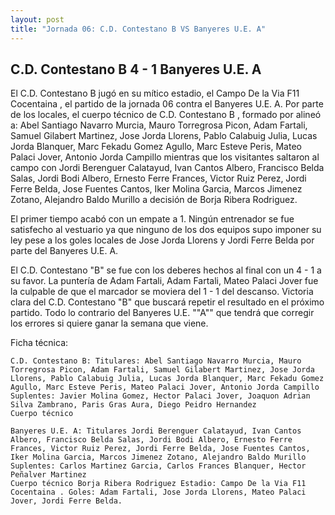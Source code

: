 ```yaml
--- 
layout: post 
title: "Jornada 06: C.D. Contestano B VS Banyeres U.E. A"
---
```


## C.D. Contestano B 4 - 1 Banyeres U.E. A

El C.D. Contestano B jugó en su mítico estadio, el Campo De la Via F11 Cocentaina , el partido de la jornada 06 contra el Banyeres U.E. A. Por parte de los locales, el cuerpo técnico de C.D. Contestano B , formado por  alineó a: Abel Santiago Navarro Murcia, Mauro Torregrosa Picon, Adam Fartali, Samuel Gilabert Martinez, Jose Jorda Llorens, Pablo Calabuig Julia, Lucas Jorda Blanquer, Marc Fekadu Gomez Agullo, Marc Esteve Peris, Mateo Palaci Jover, Antonio Jorda Campillo mientras que los visitantes saltaron al campo con Jordi Berenguer Calatayud, Ivan Cantos Albero, Francisco Belda Salas, Jordi Bodi Albero, Ernesto Ferre Frances, Victor Ruiz Perez, Jordi Ferre Belda, Jose Fuentes Cantos, Iker Molina Garcia, Marcos Jimenez Zotano, Alejandro Baldo Murillo a decisión de Borja Ribera Rodriguez. 

El primer tiempo acabó con un empate a 1. Ningún entrenador se fue satisfecho al vestuario ya que ninguno de los dos equipos supo imponer su ley pese a los goles locales de Jose Jorda Llorens  y Jordi Ferre Belda por parte del Banyeres U.E. A. 

El C.D. Contestano "B" se fue con los deberes hechos al final con un 4 - 1 a su favor. La puntería de Adam Fartali, Adam Fartali, Mateo Palaci Jover   fue la culpable de que el marcador se moviera del 1 - 1 del descanso. Victoria clara del C.D. Contestano "B" que buscará repetir el resultado en el próximo partido. Todo lo contrario del Banyeres U.E. ""A"" que tendrá que corregir los errores si quiere ganar la semana que viene. 

Ficha técnica: 
    
    C.D. Contestano B: Titulares: Abel Santiago Navarro Murcia, Mauro Torregrosa Picon, Adam Fartali, Samuel Gilabert Martinez, Jose Jorda Llorens, Pablo Calabuig Julia, Lucas Jorda Blanquer, Marc Fekadu Gomez Agullo, Marc Esteve Peris, Mateo Palaci Jover, Antonio Jorda Campillo 
    Suplentes: Javier Molina Gomez, Hector Palaci Jover, Joaquon Adrian Silva Zambrano, Paris Gras Aura, Diego Peidro Hernandez 
    Cuerpo técnico  
    
    Banyeres U.E. A: Titulares Jordi Berenguer Calatayud, Ivan Cantos Albero, Francisco Belda Salas, Jordi Bodi Albero, Ernesto Ferre Frances, Victor Ruiz Perez, Jordi Ferre Belda, Jose Fuentes Cantos, Iker Molina Garcia, Marcos Jimenez Zotano, Alejandro Baldo Murillo
    Suplentes: Carlos Martinez Garcia, Carlos Frances Blanquer, Hector Peñalver Martinez 
    Cuerpo técnico Borja Ribera Rodriguez Estadio: Campo De la Via F11 Cocentaina . Goles: Adam Fartali, Jose Jorda Llorens, Mateo Palaci Jover, Jordi Ferre Belda.  
